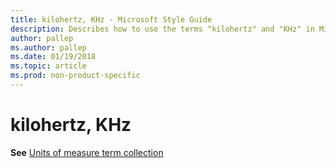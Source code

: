 ```yaml
---
title: kilohertz, KHz - Microsoft Style Guide
description: Describes how to use the terms "kilohertz" and "KHz" in Microsoft content.
author: pallep
ms.author: pallep
ms.date: 01/19/2018
ms.topic: article
ms.prod: non-product-specific
---
```


# kilohertz, KHz

**See** [Units of measure term collection](~/a-z-word-list-term-collections/term-collections/units-of-measure-terms.md)

